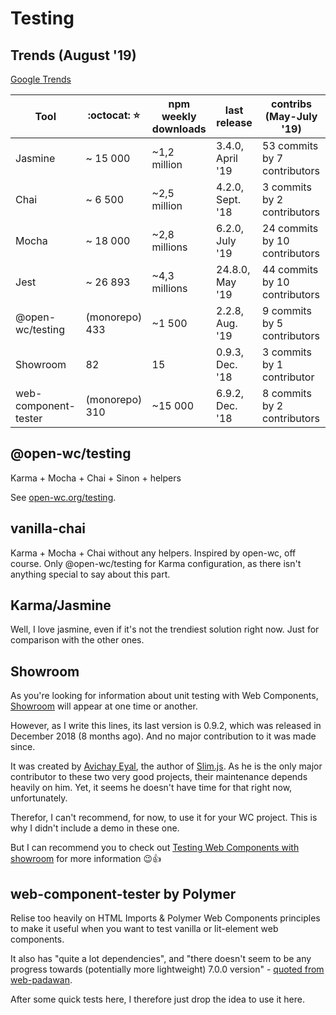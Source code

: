 # Testing

## Trends (August '19)

[Google Trends](https://trends.google.fr/trends/explore?date=2013-07-08%202019-08-08&q=chaijs,jasminejs,mochajs,jestjs)

| Tool    | :octocat: :star: | npm weekly downloads | last release     | contribs (May-July '19)        |
|---------|---------------------|----------------------|------------------|--------------------------------|
| Jasmine | ~ 15 000            | ~1,2 million         | 3.4.0, April '19 | 53 commits by 7 contributors   |
| Chai    | ~  6 500            | ~2,5 million         | 4.2.0, Sept. '18 | 3 commits by 2 contributors    |
| Mocha   | ~ 18 000            | ~2,8 millions        | 6.2.0, July  '19 | 24 commits by 10 contributors  |
| Jest    | ~ 26 893            | ~4,3 millions        | 24.8.0, May  '19 | 44 commits by 10 contributors  |
| @open-wc/testing | (monorepo) 433 | ~1 500           | 2.2.8, Aug.  '19 | 9 commits by 5 contributors    |
| Showroom | 82                 | 15                   | 0.9.3, Dec.  '18 | 3 commits by 1 contributor     |
| web-component-tester | (monorepo) 310 | ~15 000      | 6.9.2, Dec.  '18 | 8 commits by 2 contributors    |

## @open-wc/testing

Karma + Mocha + Chai + Sinon + helpers

See [open-wc.org/testing](https://open-wc.org/testing).

## vanilla-chai

Karma + Mocha + Chai without any helpers. Inspired by open-wc, off course.
Only @open-wc/testing for Karma configuration, as there isn't anything special to say about this part.

## Karma/Jasmine

Well, I love jasmine, even if it's not the trendiest solution right now.
Just for comparison with the other ones.

## Showroom

As you're looking for information about unit testing with Web Components,
[Showroom](https://github.com/eavichay/showroom) will appear at one time or another.

However, as I write this lines, its last version is 0.9.2, which was released in December 2018 (8 months ago).
And no major contribution to it was made since.

It was created by [Avichay Eyal](https://twitter.com/eavichay), the author of [Slim.js](https://slimjs.com).
As he is the only major contributor to these two very good projects, their maintenance depends heavily on him.
Yet, it seems he doesn't have time for that right now, unfortunately.

Therefor, I can't recommend, for now, to use it for your WC project.
This is why I didn't include a demo in these one.

But I can recommend you to check out [Testing Web Components with showroom](https://medium.com/@eavichay/testing-web-components-fe48a49117f7)
for more information :wink::thumbsup:

## web-component-tester by Polymer

Relise too heavily on HTML Imports & Polymer Web Components principles to make it useful when you want to test vanilla
or lit-element web components.

It also has "quite a lot dependencies", and "there doesn't seem to be any progress towards (potentially more
lightweight) 7.0.0 version" - [quoted from
web-padawan](https://github.com/Polymer/lit-element/issues/652#issuecomment-483141404).

After some quick tests here, I therefore just drop the idea to use it here.

